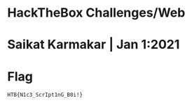 # HackTheBox Challenges/Web


# Saikat Karmakar | Jan 1:2021

# Flag
```
HTB{N1c3_ScrIpt1nG_B0i!}
```
